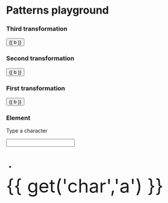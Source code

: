 # Patterns playground

<f-card background border="var(--lightgray)">

### Third transformation

<!--

    :step="[4,5].indexOf(get('type1',0)) !== -1 ? get('rstep1',0) : get('step1',1) / (get('type1',0) == 8 ? 2 : 1)"
    :r="[4,5,11].indexOf(get('type1',0)) !== -1 ? 4 : get('r1',0)"
    :count="get('c1',6)"
    :position="[get('x1',0),get('y1',0)]"
    :rotation="get('rotation1',0)"
    :scale="get('scale1',1)"
    rows="6"
    cols="6"

-->
<button :style="{ margin: '2px 0', border: 'none', background: i == get('type1',0) ? 'var(--yellow)' : '', }" v-for="(b,i) in [
  'None',
  'Translate',
  'Rotate',
  'Scale',
  'Reflect X',
  'Reflect Y',
  'Rect grid',
  'Brick grid',
  'Hex grid',
  'Circle grid 1',
  'Circle grid 2',
  'Slice grid'
]" v-on:click="() => { set('type1', i); set('x1',0); set('y1',0); set('rotation1',0); set('scale1',1); } ">
{{ b }}
</button>

<p />

<f-slider v-if="[6,7,8].indexOf(get('type1',0)) !== -1" title="Grid step" value="1" from="0" to="2" set="step1" step="0.01" />

<div v-if="get('type1',0) == 1">

  <f-slider title="X offset" value="0" from="-2" to="2" set="x1" step="0.01" />
  <f-slider title="Y offset" value="0" from="-2" to="2" set="y1" step="0.01" />  

</div>

<f-slider v-if="get('type1',0) == 2" title="Rotation" set="rotation1" step="0.01" />

<f-slider v-if="get('type1',0) == 3" title="Scale" set="scale1" value="1" from="0.1" to="4" step="0.01" />

<f-slider v-if="[9,10,11].indexOf(get('type1',0)) !== -1" title="Circluar grid count" value="6" from="2" to="24" set="c1" integer />

<f-slider v-if="[9,10].indexOf(get('type1',0)) !== -1" title="Circular grid radius" value="1" from="0" to="2" set="r1" step="0.01" />

<f-slider v-if="[4,5].indexOf(get('type1',0)) !== -1" title="Reflection offset" value="0" from="-1" to="4" set="rstep1" />

<f-card background border="var(--lightgray)">

### Second transformation

<button :style="{ margin: '2px 0', border: 'none', background: i == get('type2',0) ? 'var(--yellow)' : '', }" v-for="(b,i) in [
  'None',
  'Translate',
  'Rotate',
  'Scale',
  'Reflect X',
  'Reflect Y',
  'Rect grid',
  'Brick grid',
  'Hex grid',
  'Circle grid 1',
  'Circle grid 2',
  'Slice grid'
]" v-on:click="() => { set('type2', i); set('x2',0); set('y2',0); set('rotation2',0); set('scale2',1); } ">
{{ b }}
</button>

<p />

<f-slider v-if="[6,7,8].indexOf(get('type2',0)) !== -1" title="Grid step" value="1" from="0" to="2" set="step2" step="0.01" />

<div v-if="get('type2',0) == 1">

  <f-slider title="X offset" value="0" from="-2" to="2" step="0.01" />
  <f-slider title="Y offset" value="0" from="-2" to="2" step="0.01" />  

</div>

<f-slider v-if="get('type2',0) == 2" title="Rotation" set="rotation2" step="0.01" />

<f-slider v-if="get('type2',0) == 3" title="Scale" set="scale2" value="1" from="0.1" to="4" step="0.01" />

<f-slider v-if="[9,10,11].indexOf(get('type2',0)) !== -1" title="Circluar grid count" value="6" from="2" to="24" set="c2" integer />

<f-slider v-if="[9,10].indexOf(get('type2',0)) !== -1" title="Circular grid radius" value="1" from="0" to="2" set="r2" step="0.01" />

<f-slider v-if="[4,5].indexOf(get('type2',0)) !== -1" title="Reflection offset" value="0" from="-1" to="4" set="rstep2" />

<f-card background border="var(--lightgray)">

### First transformation

<button :style="{ margin: '2px 0', border: 'none', background: i == get('type3',0) ? 'var(--yellow)' : '', }" v-for="(b,i) in [
  'None',
  'Translate',
  'Rotate',
  'Scale',
  'Reflect X',
  'Reflect Y',
  'Rect grid',
  'Brick grid',
  'Hex grid',
  'Circle grid 1',
  'Circle grid 2',
  'Slice grid'
]" v-on:click="() => { set('type3', i); set('x3',0); set('y3',0); set('rotation3',0); set('scale3',1); } ">
{{ b }}
</button>

<p />

<f-slider v-if="[6,7,8].indexOf(get('type3',0)) !== -1" title="Grid step" value="1" from="0" to="2" set="step3" step="0.01" />

<div v-if="get('type3',0) == 1">

  <f-slider title="X offset" value="0" from="-2" to="2" set="x3" step="0.01" />
  <f-slider title="Y offset" value="0" from="-2" to="2" set="y3" step="0.01" />  

</div>

<f-slider v-if="get('type3',0) == 2" title="Rotation" set="rotation3" step="0.01" />

<f-slider v-if="get('type3',0) == 3" title="Scale" set="scale3" value="1" from="0.1" to="4" step="0.01" />

<f-slider v-if="[9,10,11].indexOf(get('type3',0)) !== -1" title="Circluar grid count" value="6" from="2" to="24" set="c3" integer />

<f-slider v-if="[9,10].indexOf(get('type3',0)) !== -1" title="Circular grid radius" value="1" from="0" to="2" set="r3" step="0.01" />

<f-slider v-if="[4,5].indexOf(get('type3',0)) !== -1" title="Reflection offset" value="0" from="-1" to="4" set="rstep3" />

<f-card background border="var(--lightgray)">

### Element

<f-buttons :buttons="['Character','Box','Circle','Hexagon']" set="el" />

<label v-if="get('el', 0) == 0">Type a character</label>

<input v-if="get('el', 0) == 0" type="text" :value="get('char','a')" v-on:input="c => set('char',c.target.value)" />

<f-slider v-if="get('el') > 0" title="Radius" value="0.25" from="0.1" to="1" set="r" />

<f-slider v-if="get('el') > 0" title="Border radius" value="3" from="1" to="30" integer set="stroke" />

<f-buttons v-if="get('el') > 0" :buttons="['Empty','Filled']" set="fill" />

<f-slider v-if="get('el') > 0" title="Opacity" value="1" from="0.001" to="1" set="opacity" />


&nbsp;

</f-card>

</f-card>

</f-card>

</f-card>

-

<f-scene grid width="400" height="400">
  	<component :is="['f-group','f-group','f-group','f-group','f-mirror-x','f-mirror-y', 'f-grid-pattern','f-brick-pattern','f-hex-pattern','f-circle-pattern','f-spin-pattern','f-slice-pattern'][get('type1',0)]"
    :step="[4,5].indexOf(get('type1',0)) !== -1 ? get('rstep1',0) : get('step1',1) / (get('type1',0) == 8 ? 2 : 1)"
    :r="[4,5,11].indexOf(get('type1',0)) !== -1 ? 4 : get('r1',0)"
    :count="get('c1',6)"
    :position="[get('x1',0),get('y1',0)]"
    :rotation="get('rotation1',0)"
    :scale="get('scale1',1)"
    rows="6"
    cols="6"
   	>
  	<component :is="['f-group','f-group','f-group','f-group','f-mirror-x','f-mirror-y', 'f-grid-pattern','f-brick-pattern','f-hex-pattern','f-circle-pattern','f-spin-pattern','f-slice-pattern'][get('type2',0)]"
    :step="[4,5].indexOf(get('type2',0)) !== -1 ? get('rstep2',0) : get('step2',1)  / (get('type2',0) == 8 ? 2 : 1)"
    :r="[4,5,11].indexOf(get('type2',0)) !== -1 ? 4 : get('r2',0)"
    :count="get('c2',6)"
    :position="[get('x2',0),get('y2',0)]"
    :rotation="get('rotation2',0)"
    :scale="get('scale2',1)"
    rows="6"
    cols="6"
   	>
    <component :is="['f-group','f-group','f-group','f-group','f-mirror-x','f-mirror-y', 'f-grid-pattern','f-brick-pattern','f-hex-pattern','f-circle-pattern','f-spin-pattern','f-slice-pattern'][get('type3',0)]"
    :step="[4,5].indexOf(get('type3',0)) !== -1 ? get('rstep3',0) : get('step3',1)  / (get('type3',0) == 8 ? 2 : 1)"
    :r="[4,5,11].indexOf(get('type3',0)) !== -1 ? 4 : get('r3',0)"
    :count="get('c3',6)"
    :position="[get('x3',0),get('y3',0)]"
    :rotation="get('rotation3',0)"
    :scale="get('scale3',1)"
    rows="6"
    cols="6"
   	>
			<component :is="['f-text','f-box','f-circle','f-hexagon'][get('el',0)]" style="font-size: 50px; font-family: var(--font-serif);" :r="get('el',0) == 1 ? get('r',0.25) * 2 : get('r',0.25)"
      :stroke-width="get('stroke', 3)"
      :fill="get('el', 0) == 0 ? color('primary') : ['rgba(0,0,0,0)',color('primary')][get('fill',0)]"
      :opacity="get('opacity',1)"
      >{{ get('char','a') }}</component>
    </component>
    </component>
    </component>
</f-scene>